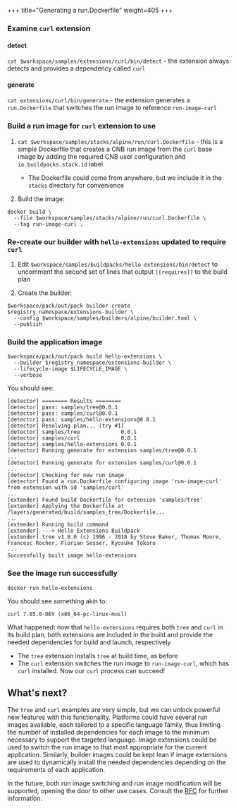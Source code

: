 +++
title="Generating a run.Dockerfile"
weight=405
+++

### Examine `curl` extension

#### detect

`cat $workspace/samples/extensions/curl/bin/detect` - the extension always detects and provides a dependency
  called `curl`

#### generate

`cat extensions/curl/bin/generate` - the extension generates a `run.Dockerfile` that switches the run image to
  reference `run-image-curl`

### Build a run image for `curl` extension to use

1. `cat $workspace/samples/stacks/alpine/run/curl.Dockerfile` - this is a simple Dockerfile that creates a CNB run image
  from the `curl` base image by adding the required CNB user configuration and `io.buildpacks.stack.id` label
   * The Dockerfile could come from anywhere, but we include it in the `stacks` directory for convenience

2. Build the image:

```
docker build \
  --file $workspace/samples/stacks/alpine/run/curl.Dockerfile \
  --tag run-image-curl .
```

### Re-create our builder with `hello-extensions` updated to require `curl`

1. Edit `$workspace/samples/buildpacks/hello-extensions/bin/detect` to uncomment the second set of lines that
  output `[[requires]]` to the build plan

2. Create the builder:

```
$workspace/pack/out/pack builder create $registry_namespace/extensions-builder \
  --config $workspace/samples/builders/alpine/builder.toml \
  --publish
```

### Build the application image

```
$workspace/pack/out/pack build hello-extensions \
  --builder $registry_namespace/extensions-builder \
  --lifecycle-image $LIFECYCLE_IMAGE \
  --verbose
```

You should see:

```
[detector] ======== Results ========
[detector] pass: samples/tree@0.0.1
[detector] pass: samples/curl@0.0.1
[detector] pass: samples/hello-extensions@0.0.1
[detector] Resolving plan... (try #1)
[detector] samples/tree             0.0.1
[detector] samples/curl             0.0.1
[detector] samples/hello-extensions 0.0.1
[detector] Running generate for extension samples/tree@0.0.1
...
[detector] Running generate for extension samples/curl@0.0.1
...
[detector] Checking for new run image
[detector] Found a run.Dockerfile configuring image 'run-image-curl' from extension with id 'samples/curl'
...
[extender] Found build Dockerfile for extension 'samples/tree'
[extender] Applying the Dockerfile at /layers/generated/build/samples_tree/Dockerfile...
...
[extender] Running build command
[extender] ---> Hello Extensions Buildpack
[extender] tree v1.8.0 (c) 1996 - 2018 by Steve Baker, Thomas Moore, Francesc Rocher, Florian Sesser, Kyosuke Tokoro
...
Successfully built image hello-extensions
```

### See the image run successfully

`docker run hello-extensions`

You should see something akin to:

```
curl 7.85.0-DEV (x86_64-pc-linux-musl)
```

What happened: now that `hello-extensions` requires both `tree` and `curl` in its build plan, both extensions are
  included in the build and provide the needed dependencies for build and launch, respectively
* The `tree` extension installs `tree` at build time, as before
* The `curl` extension switches the run image to `run-image-curl`, which has `curl` installed. Now our `curl` process
    can succeed!

## What's next?

The `tree` and `curl` examples are very simple, but we can unlock powerful new features with this functionality.
Platforms could have several run images available, each tailored to a specific language family, thus limiting the number
of installed dependencies for each image to the minimum necessary to support the targeted language. Image extensions
could be used to switch the run image to that most appropriate for the current application. Similarly, builder images
could be kept lean if image extensions are used to dynamically install the needed dependencies depending on the
requirements of each application.

In the future, both run image switching and run image modification will be supported, opening the door to other use
cases. Consult the [RFC](https://github.com/buildpacks/rfcs/pull/173) for further information.
